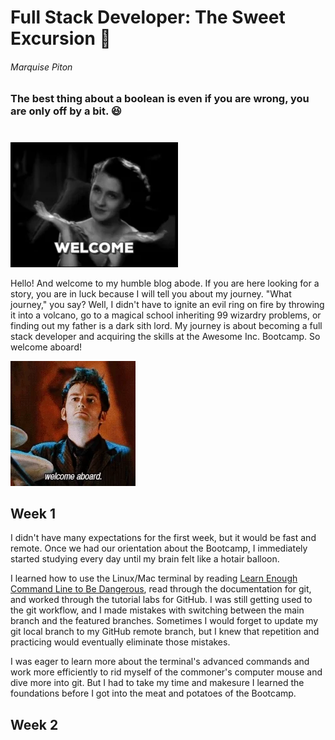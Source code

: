 # Full Stack Developer: The Sweet Excursion :rocket:
###### Marquise Piton
### The best thing about a boolean is even if you are wrong, you are only off by a bit. :laughing:
#

[![](https://github.com/marquisepiton/Journey-to-Becoming-a-Full-Stack-Developer-Blog/blob/dev/img/WomanWelcome.gif?raw=true)](#)

Hello! And welcome to my humble blog abode. If you are here looking for a story, you are in luck because I will tell you about my journey. "What journey," you say? Well, I didn't have to ignite an evil ring on fire by throwing it into a volcano, go to a magical school inheriting 99 wizardry problems, or finding out my father is a dark sith lord. My journey is about becoming a full stack developer and acquiring the skills at the Awesome Inc. Bootcamp. So welcome aboard!

[![](https://github.com/marquisepiton/Journey-to-Becoming-a-Full-Stack-Developer-Blog/blob/dev/img/DoctorWho.gif?raw=true)](#)


## Week 1
I didn't have many expectations for the first week, but it would be fast and remote. Once we had our orientation about the Bootcamp, I immediately started studying every day until my brain felt like a hotair balloon.

I learned how to use the Linux/Mac terminal by reading [Learn Enough Command Line to Be Dangerous](https://www.learnenough.com/command-line-tutorial/basics), read through the documentation for git, and worked through the tutorial labs for GitHub. I was still getting used to the git workflow, and I made mistakes with switching between the main branch and the featured branches. Sometimes I would forget to update my git local branch to my GitHub remote branch, but I knew that repetition and practicing would eventually eliminate those mistakes.

I was eager to learn more about the terminal's advanced commands and work more efficiently to rid myself of the commoner's computer mouse and dive more into git. But I had to take my time and makesure I learned the foundations before I got into the meat and potatoes of the Bootcamp.



## Week 2
